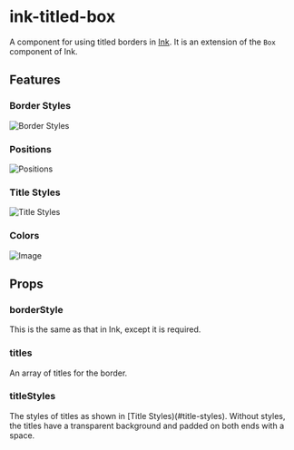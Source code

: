 # ink-titled-box

A component for using titled borders in [Ink](
https://github.com/vadimdemedes/ink). It is an extension of the `Box` component
of Ink.

## Features

### Border Styles

![Border Styles](https://github.com/user-attachments/assets/6b255c42-114c-4cfb-bf6f-86ce6b97b787)

### Positions

![Positions](https://github.com/user-attachments/assets/ee045f02-416d-4c6f-8b22-f07d04cbe6c7)

### Title Styles

![Title Styles](https://github.com/user-attachments/assets/2adcb300-8626-4013-8d08-a272a0faaa1a)

### Colors

![Image](https://github.com/user-attachments/assets/1a5a6836-f20d-4b77-8445-ac09b97bcd33)

## Props

### borderStyle

This is the same as that in Ink, except it is required.

### titles

An array of titles for the border.

### titleStyles

The styles of titles as shown in [Title Styles)(#title-styles). Without styles,
the titles have a transparent background and padded on both ends with a space.
